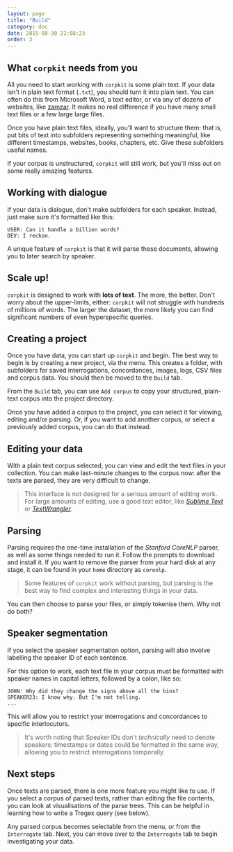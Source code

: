 ```yaml
---
layout: page
title: "Build"
category: doc
date: 2015-08-30 22:08:23
order: 3
---
```


## What `corpkit` needs from you

All you need to start working with `corpkit` is some plain text. If your data isn't in plain text format (`.txt`), you should turn it into plain text. You can often do this from Microsoft Word, a text editor, or via any of dozens of websites, like [zamzar](http://www.zamzar.com/). It makes no real difference if you have many small text files or a few large large files.

Once you have plain text files, ideally, you'll want to structure them: that is, put bits of text into subfolders representing something meaningful, like different timestamps, websites, books, chapters, etc. Give these subfolders useful names.

If your corpus is unstructured, `corpkit` will still work, but you'll miss out on some really amazing features.

## Working with dialogue

If your data is dialogue, don't make subfolders for each speaker. Instead, just make sure it's formatted like this:

    USER: Can it handle a billion words?
    DEV: I reckon.

A unique feature of `corpkit` is that it will parse these documents, allowing you to later search by speaker.

## Scale up!

`corpkit` is designed to work with **lots of text**. The more, the better. Don't worry about the upper-limits, either: `corpkit` will not struggle with hundreds of millions of words. The larger the dataset, the more likely you can find significant numbers of even hyperspecific queries.

## Creating a project

Once you have data, you can start up `corpkit` and begin. The best way to begin is by creating a new project, via the menu. This creates a folder, with subfolders for saved interrogations, concordances, images, logs, CSV files and corpus data. You should then be moved to the `Build` tab.

From the `Build` tab, you can use `Add corpus` to copy your structured, plain-text corpus into the project directory.

Once you have added a corpus to the project, you can select it for viewing, editing and/or parsing. Or, if you want to add another corpus, or select a previously added corpus, you can do that instead.

## Editing your data

With a plain text corpus selected, you can view and edit the text files in your collection. You can make last-minute changes to the corpus now: after the texts are parsed, they are very difficult to change.

> This interface is not designed for a serious amount of editing work. For large amounts of editing, use a good text editor, like [*Sublime Text*](http://www.sublimetext.com) or [*TextWrangler*](www.barebones.com/products/textwrangler).

## Parsing

Parsing requires the one-time installation of the *Stanford CoreNLP* parser, as well as some things needed to run it. Follow the prompts to download and install it. If you want to remove the parser from your hard disk at any stage, it can be found in your `home` directory as `corenlp`.

> Some features of `corpkit` work without parsing, but parsing is the best way to find complex and interesting things in your data.

You can then choose to parse your files, or simply tokenise them. Why not do both?

## Speaker segmentation

If you select the speaker segmentation option, parsing will also involve labelling the speaker ID of each sentence.

For this option to work, each text file in your corpus must be formatted with speaker names in capital letters, followed by a colon, like so:

    JOHN: Why did they change the signs above all the bins?
    SPEAKER23: I know why. But I'm not telling.
    ...

This will allow you to restrict your interrogations and concordances to specific interlocutors.

> It's worth noting that Speaker IDs don't *technically* need to denote speakers: timestamps or dates could be formatted in the same way, allowing you to restrict interrogations temporally.

## Next steps

Once texts are parsed, there is one more feature you might like to use. If you select a corpus of parsed texts, rather than editing the file contents, you can look at visualisations of the parse trees. This can be helpful in learning how to write a Tregex query (see below).

Any parsed corpus becomes selectable from the menu, or from the `Interrogate` tab. Next, you can move over to the `Interrogate` tab to begin investigating  your data.
